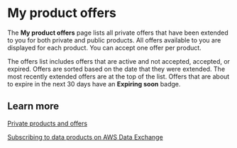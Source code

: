 # My product offers<a name="hp-my-product-offers"></a>

The **My product offers** page lists all private offers that have been extended to you for both private and public products\. All offers available to you are displayed for each product\. You can accept one offer per product\. 

The offers list includes offers that are active and not accepted, accepted, or expired\. Offers are sorted based on the date that they were extended\. The most recently extended offers are at the top of the list\. Offers that are about to expire in the next 30 days have an **Expiring soon** badge\.

## Learn more<a name="hp-my-product-offers-learn"></a>

[Private products and offers](https://docs.aws.amazon.com/data-exchange/latest/userguide/subscribe-to-private-offer.html?icmpid=docs_data-exchange_help_panel_hp-my-product-offers)

[Subscribing to data products on AWS Data Exchange](https://docs.aws.amazon.com/data-exchange/latest/userguide/subscribe-to-data-sets.html?icmpid=docs_data-exchange_help_panel_hp-my-product-offers)